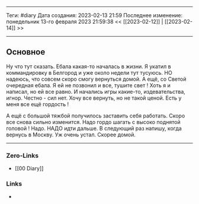 ___
Теги: #diary 
Дата создания: 2023-02-13 21:59 
Последнее изменение: понедельник 13-го февраля 2023 21:59:38
<< [[2023-02-12]] | [[2023-02-14]] >> 
___
## Основное

Ну что тут сказать. Ебала какая-то началась в жизни.  Я укатил в коммандировку в Белгород и уже около недели тут тусуюсь. НО надеюсь, что совсем скоро смогу вернуться домой. А ещё, со Светой очередная ебала. Я ей не позвонил и все, тушите свет ! Хоть я и написал, но ей все равно. И начались игры какие-то, издевательства, игнор. Честно - сил нет. Хочу все вернуть, но не такой ценой. Есть у меня все ещё гордость !

А ещё с большой тяжбой получилось заставить себя работать. Скоро все снова сильно изменится. Надо гордо шагать с высоко поднятой головой ! Надо. НАДО идти дальше. В следующий раз напишу, когда вернусь в Москву. Уж очень устал. Скорее домой.
___
### Zero-Links
- [[00 Diary]]

### Links
- 
